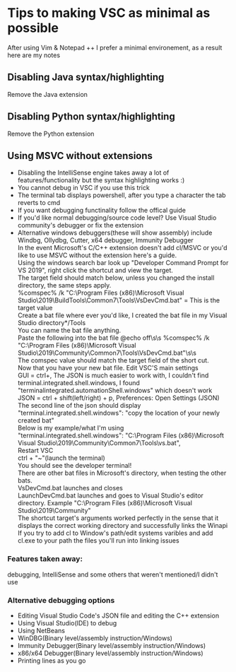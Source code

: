# Tips to making VSC as minimal as possible
After using Vim & Notepad ++ I prefer a minimal environement, as a result here are my notes
## Disabling Java syntax/highlighting
Remove the Java extension

## Disabling Python syntax/highlighting
Remove the Python extension
 
## Using MSVC without extensions
* Disabling the IntelliSense engine takes away a lot of features/functionality but the syntax highlighting works :)
* You cannot debug in VSC if you use this trick
* The terminal tab displays powershell, after you type a character the tab reverts to cmd
* If you want debugging functinality follow the offical guide
* If you'd like normal debugging/source code level? Use Visual Studio community's debugger or fix the extension
* Alternative windows debuggers(these will show assembly) include Windbg, Ollydbg, Cutter, x64 debugger, Immunity Debugger
<br>In the event Microsoft's C/C++ extension doesn't add cl/MSVC or you'd like to use MSVC without the extension here's a guide.
<br>Using the windows search bar look up "Developer Command Prompt for VS 2019", right click the shortcut and view the target.
<br>The target field should match below, unless you changed the install directory, the same steps apply.
<br>%comspec% /k "C:\Program Files (x86)\Microsoft Visual Studio\2019\BuildTools\Common7\Tools\VsDevCmd.bat" = This is the target value
<br>Create a bat file where ever you'd like, I created the bat file in my Visual Studio directory*/Tools
<br>You can name the bat file anything.
<br>Paste the following into the bat file
@echo off\s\s
%comspec% /k "C:\Program Files (x86)\Microsoft Visual Studio\2019\Community\Common7\Tools\VsDevCmd.bat"\s\s 
<br>The comspec value should match the target field of the short cut.
<br>Now that you have your new bat file. Edit VSC'S main settings
<br>GUI = ctrl+,     The JSON is much easier to work with, I couldn't find terminal.integrated.shell.windows, I found "terminalintegrated.automationShell.windows" which doesn't work
<br>JSON = ctrl + shift(left/right) + p, Preferences: Open Settings (JSON)
<br>The second line of the json should display "terminal.integrated.shell.windows": "copy the location of your newly created bat"
<br>Below is my example/what I'm using
<br>"terminal.integrated.shell.windows": "C:\\Program Files (x86)\\Microsoft Visual Studio\\2019\\Community\\Common7\\Tools\\vs.bat",
<br>Restart VSC
<br>ctrl + "~"(launch the terminal)
<br>You should see the developer terminal!
<br>There are other bat files in Microsoft's directory, when testing the other bats.
<br>VsDevCmd.bat launches and closes
<br>LaunchDevCmd.bat launches and goes to Visual Studio's editor directory. Example "C:\Program Files (x86)\Microsoft Visual Studio\2019\Community"
<br>The shortcut target's arguments worked perfectly in the sense that it displays the correct working directory and successfully links the Winapi
<br>If you try to add cl to Window's path/edit systems varibles and add cl.exe to your path the files you'll run into linking issues
### Features taken away:
debugging, IntelliSense and some others that weren't mentioned/I didn't use 
### Alternative debugging options
* Editing Visual Studio Code's JSON file and editing the C++ extension 
* Using Visual Studio(IDE) to debug
* Using NetBeans
* WinDBG(Binary level/assembly instruction/Windows)
* Immunity Debugger(Binary level/assembly instruction/Windows)
* x86/x64 Debugger(Binary level/assembly instruction/Windows)
* Printing lines as you go
